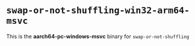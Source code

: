 # `swap-or-not-shuffling-win32-arm64-msvc`

This is the **aarch64-pc-windows-msvc** binary for `swap-or-not-shuffling`
